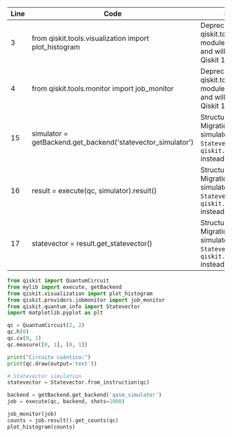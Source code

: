 | Line | Code | Scenario | Reference | Artifact | Refactoring |
|------|------|----------|-----------|----------|------------|
| 3 | from qiskit.tools.visualization import plot_histogram | Deprecation -> qiskit.tools.visualization module is deprecated and will be removed in Qiskit 1.0.0 | 8340cefb-6745-41c9-94f1-e220d76e7ab5 | qiskit.tools.visualization | from qiskit.visualization import plot_histogram |
| 4 | from qiskit.tools.monitor import job_monitor | Deprecation -> qiskit.tools.monitor module is deprecated and will be removed in Qiskit 1.0.0 | f4566a3d-6928-46a7-a2cb-31cd69741944 | qiskit.tools.monitor | from qiskit.providers.jobmonitor import job_monitor |
| 15 | simulator = getBackend.get_backend('statevector_simulator') | Structural change -> Migration: Statevector simulator Use `Statevector` from `qiskit.quantum_info` instead of BasicAer | 09db4543-63a6-47dd-9cd7-097a6f9fe1a8 | BasicAer statevector_simulator | from qiskit.quantum_info import Statevector; statevector = Statevector.from_instruction(qc) |
| 16 | result = execute(qc, simulator).result() | Structural change -> Migration: Statevector simulator Use `Statevector` from `qiskit.quantum_info` instead of BasicAer | 09db4543-63a6-47dd-9cd7-097a6f9fe1a8 | execute | removed |
| 17 | statevector = result.get_statevector() | Structural change -> Migration: Statevector simulator Use `Statevector` from `qiskit.quantum_info` instead of BasicAer | 09db4543-63a6-47dd-9cd7-097a6f9fe1a8 | Statevector extraction | removed |

```python
from qiskit import QuantumCircuit
from mylib import execute, getBackend
from qiskit.visualization import plot_histogram
from qiskit.providers.jobmonitor import job_monitor
from qiskit.quantum_info import Statevector
import matplotlib.pyplot as plt

qc = QuantumCircuit(2, 2)
qc.h(0)
qc.cx(0, 1)
qc.measure([0, 1], [0, 1])

print("Circuito cuántico:")
print(qc.draw(output='text'))

# Statevector simulation
statevector = Statevector.from_instruction(qc)

backend = getBackend.get_backend('qasm_simulator')
job = execute(qc, backend, shots=1000)

job_monitor(job)
counts = job.result().get_counts(qc)
plot_histogram(counts)
```
